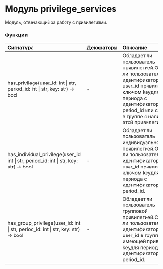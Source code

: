 # Модуль privilege_services

Модуль, отвечающий за работу с привилегиями.

### Функции

| Сигнатура                                                                                          | Декораторы | Описание                                                                                                                                                                                                 |
| :------------------------------------------------------------------------------------------------- | :--------- | :------------------------------------------------------------------------------------------------------------------------------------------------------------------------------------------------------- |
| has_privilege(user_id: int &#124; str, period_id: int &#124; str, key: str) -&#62; bool            | -          | Обладает ли пользователь привилегией.Обладает ли пользователь с идентификатором user_id привилегией с ключом keyдля периода с идентификатором period_id или состоит в группе с наличием этой привилегии. |
| has_individual_privilege(user_id: int &#124; str, period_id: int &#124; str, key: str) -&#62; bool | -          | Обладает ли пользователь индивидуальной привилегией.Обладает ли пользователь с идентификатором user_id привилегией с ключом keyдля периода с идентификатором period_id.                                  |
| has_group_privilege(user_id: int &#124; str, period_id: int &#124; str, key: str) -&#62; bool      | -          | Обладает ли пользователь групповой привилегией.Состоит ли пользователь с идентификатором user_id в группе, имеющей привилегию keyдля периода с идентификатором period_id.                                |
